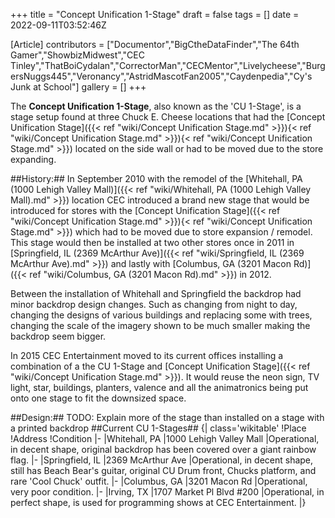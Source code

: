 +++
title = "Concept Unification 1-Stage"
draft = false
tags = []
date = 2022-09-11T03:52:46Z

[Article]
contributors = ["Documentor","BigCtheDataFinder","The 64th Gamer","ShowbizMidwest","CEC Tinley","ThatBoiCydalan","CorrectorMan","CECMentor","Livelycheese","BurgersNuggs445","Veronancy","AstridMascotFan2005","Caydenpedia","Cy's Junk at School"]
gallery = []
+++

The **Concept Unification 1-Stage**, also known as the 'CU 1-Stage', is a stage setup found at three Chuck E. Cheese locations that had the [Concept Unification Stage]({{< ref "wiki/Concept Unification Stage.md" >}}){< ref "wiki/Concept Unification Stage.md" >}}){< ref "wiki/Concept Unification Stage.md" >}}) located on the side wall or had to be moved due to the store expanding. 

##History:##
In September 2010 with the remodel of the [Whitehall, PA (1000 Lehigh Valley Mall)]({{< ref "wiki/Whitehall, PA (1000 Lehigh Valley Mall).md" >}}) location CEC introduced a brand new stage that would be introduced for stores with the [Concept Unification Stage]({{< ref "wiki/Concept Unification Stage.md" >}}){< ref "wiki/Concept Unification Stage.md" >}}) which had to be moved due to store expansion / remodel. This stage would then be installed at two other stores once in 2011 in [Springfield, IL (2369 McArthur Ave)]({{< ref "wiki/Springfield, IL (2369 McArthur Ave).md" >}}) and lastly with [Columbus, GA (3201 Macon Rd)]({{< ref "wiki/Columbus, GA (3201 Macon Rd).md" >}}) in 2012. 

Between the installation of Whitehall and Springfield the backdrop had minor backdrop design changes. Such as changing from night to day, changing the designs of various buildings and replacing some with trees, changing the scale of the imagery shown to be much smaller making the backdrop seem bigger. 

In 2015 CEC Entertainment moved to its current offices installing a combination of a the CU 1-Stage and [Concept Unification Stage]({{< ref "wiki/Concept Unification Stage.md" >}}). It would reuse the neon sign, TV light, star, buildings, planters, valence and all the animatronics being put onto one stage to fit the downsized space. 

##Design:##
TODO: Explain more of the stage than installed on a stage with a printed backdrop
##Current CU 1-Stages##
{| class='wikitable'
!Place
!Address
!Condition
|-
|Whitehall, PA
|1000 Lehigh Valley Mall
|Operational, in decent shape, original backdrop has been covered over a giant rainbow flag.
|-
|Springfield, IL
|2369 McArthur Ave
|Operational, in decent shape, still has Beach Bear's guitar, original CU Drum front, Chucks platform, and rare 'Cool Chuck' outfit.
|-
|Columbus, GA
|3201 Macon Rd
|Operational, very poor condition.
|-
|Irving, TX
|1707 Market Pl Blvd #200
|Operational, in perfect shape, is used for programming shows at CEC Entertainment.
|}